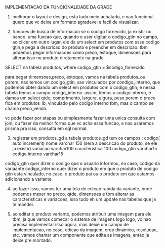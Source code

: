 IMPLEMENTACAO DA FUNCIONALIDADE DA GRADE

1. melhorar o layout e design, esta tudo meio achatado, e nao funcional.
quero que vc deixe um formato agradevel e facil de visualizar.

2. funcoes de busca de informacao se o codigo fornecido, ja existir no banco.
uma funcao que, quando o user digitar o codigo_gtin no campo, ao clicar em outro lugar, ele da um select em produtos com esse codigo gtin,e pega a descricao do produto e preenche em descricao.
tbm podemos pegar informacoes como preco, estoque, dimensoes para alterar isso no produto diretamente na grade.

SELECT na tabela produtos, where codigo_gtin = $codigo_fornecido

para pegar dimensoes,preco, estoque, vamos na tabela produtos_ou
porem, nao temos um codigo_gtin, sao vinculados por condigo_interno, que podemos obter dando um select em produtos com o codigo_gtin, e nessa tabela temos o campo codigo_interno.
assim, temos o codigo interno, e damos um select qtde, comprimento, largura, algura, peso
porem o preco fica em produtos_ib, vinculado pelo codigo interno tbm, mas o campo se chama preco_venda.

vc pode fazer por etapas ou simplesmente fazer uma unica consulta com join, ou fazer da melhor forma que vc acha essa funcao, e nao usaremos prisma pra isso, consulta em sql normal.


3. registrar em produtos_gd
a tabela produtos_gd tem os campos :
codigo( auto increment)
nome varchar 150 (sera a descricao do produto, se ele ja existir)
variacao varchar100
caracteristica 100
codigo_gtin varchar15
codigo interno varchar15

codigo_gtin quer dizer o codigo que o usuario informou, no caso, codigo da variaante
codigo_interno quer dizer o produto em que o produto de codigo gtin esta vinculado, no caso, o produto pai ou o produto em que estamos adicionando a variante.



4. ao fazer isso, vamos ter uma tela de edicao rapida da variante, onde podemos mexer no preco, qtde, dimensoes e tbm alterar as caracteristicas e variacoes, isso tudo eh um update nas tabelas que ja te mandei.

5. ao editar o produto variante, podemos atribuir uma imagem para ele tbm, ja que vamos comecar o sistema de imagens logo logo, vc nao precisa implementar isso agora, mas deixe um campo de implementacao, no caso, edicao da imagem, crop dinamico, resolucao, etc.
vamos chamar um componente que edita as imagens, entao ja deixe pre montado.

